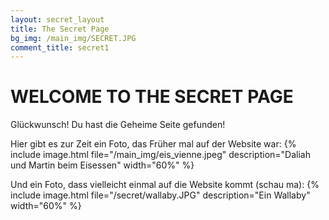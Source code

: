 ```yaml
---
layout: secret_layout
title: The Secret Page
bg_img: /main_img/SECRET.JPG
comment_title: secret1
---
```


# WELCOME TO THE SECRET PAGE

Glückwunsch! Du hast die Geheime Seite gefunden!

Hier gibt es zur Zeit ein Foto, das Früher mal auf der Website war:
{% include image.html file="/main_img/eis_vienne.jpeg" description="Daliah und Martin beim Eisessen" width="60%" %}

Und ein Foto, dass vielleicht einmal auf die Website kommt (schau ma):
{% include image.html file="/secret/wallaby.JPG" description="Ein Wallaby" width="60%" %}

